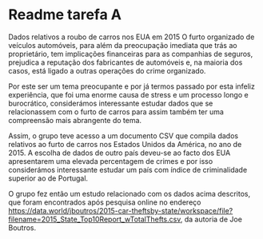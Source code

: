 # Readme tarefa A

Dados relativos a roubo de carros nos EUA em 2015
O furto organizado de veículos automóveis, para além da preocupação imediata que trás ao
proprietário, tem implicações financeiras para as companhias de seguros, prejudica a
reputação dos fabricantes de automóveis e, na maioria dos casos, está ligado a outras
operações do crime organizado.

Por este ser um tema preocupante e por já termos passado por esta infeliz experiência, que foi
uma enorme causa de stress e um processo longo e burocrático, considerámos interessante
estudar dados que se relacionassem com o furto de carros para assim também ter uma
compreensão mais abrangente do tema.

Assim, o grupo teve acesso a um documento CSV que compila dados relativos ao furto de
carros nos Estados Unidos da América, no ano de 2015. A escolha de dados de outro país
deveu-se ao facto dos EUA apresentarem uma elevada percentagem de crimes e por isso
considerámos interessante estudar um país com índice de criminalidade superior ao de
Portugal.

O grupo fez então um estudo relacionado com os dados acima descritos, que foram
encontrados após pesquisa online no endereço https://data.world/jboutros/2015-car-theftsby-state/workspace/file?filename=2015_State_Top10Report_wTotalThefts.csv, da autoria de Joe Boutros.

